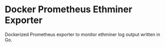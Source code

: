 # Docker Prometheus Ethminer Exporter

Dockerized Prometheus exporter to monitor ethminer log output written in Go.
